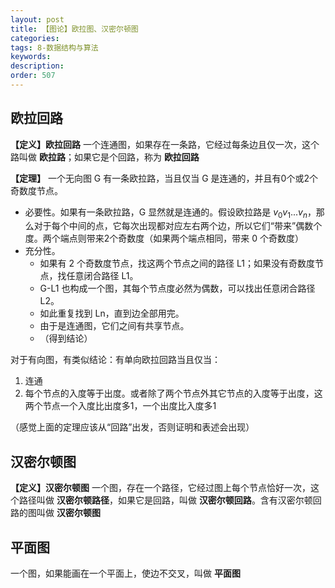 ```yaml
---
layout: post
title: 【图论】欧拉图、汉密尔顿图
categories:
tags: 8-数据结构与算法
keywords:
description:
order: 507
---
```


## 欧拉回路


**【定义】欧拉回路** 一个连通图，如果存在一条路，它经过每条边且仅一次，这个路叫做 **欧拉路**；如果它是个回路，称为 **欧拉回路**

**【定理】** 一个无向图 G 有一条欧拉路，当且仅当 G 是连通的，并且有0个或2个奇数度节点。
- 必要性。如果有一条欧拉路，G 显然就是连通的。假设欧拉路是 $v_0v_1...v_n$，那么对于每个中间的点，它每次出现都对应左右两个边，所以它们“带来”偶数个度。两个端点则带来2个奇数度（如果两个端点相同，带来 0 个奇数度）
- 充分性。
    - 如果有 2 个奇数度节点，找这两个节点之间的路径 L1；如果没有奇数度节点，找任意闭合路径 L1。
    - G-L1 也构成一个图，其每个节点度必然为偶数，可以找出任意闭合路径L2。
    - 如此重复找到 Ln，直到边全部用完。
    - 由于是连通图，它们之间有共享节点。
    - （得到结论）


对于有向图，有类似结论：有单向欧拉回路当且仅当：
1. 连通
2. 每个节点的入度等于出度。或者除了两个节点外其它节点的入度等于出度，这两个节点一个入度比出度多1，一个出度比入度多1

（感觉上面的定理应该从“回路”出发，否则证明和表述会出现）


## 汉密尔顿图

**【定义】汉密尔顿图** 一个图，存在一个路径，它经过图上每个节点恰好一次，这个路径叫做 **汉密尔顿路径**，如果它是回路，叫做 **汉密尔顿回路**。含有汉密尔顿回路的图叫做 **汉密尔顿图**

## 平面图

一个图，如果能画在一个平面上，使边不交叉，叫做 **平面图**
